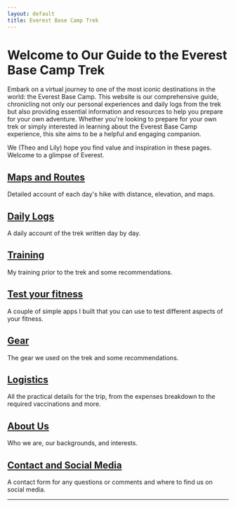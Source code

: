 ```yaml
---
layout: default
title: Everest Base Camp Trek
---
```


# Welcome to Our Guide to the Everest Base Camp Trek

Embark on a virtual journey to one of the most iconic destinations in the world: the Everest Base Camp. This website is our comprehensive guide, chronicling not only our personal experiences and daily logs from the trek but also providing essential information and resources to help you prepare for your own adventure. Whether you're looking to prepare for your own trek or simply interested in learning about the Everest Base Camp experience, this site aims to be a helpful and engaging companion.

We (Theo and Lily) hope you find value and inspiration in these pages. Welcome to a glimpse of Everest.

## [Maps and Routes](/maps-and-routes)
Detailed account of each day's hike with distance, elevation, and maps.

## [Daily Logs](/daily-logs)
A daily account of the trek written day by day.

## [Training](/training-suggestions)
My training prior to the trek and some recommendations.

## [Test your fitness](/streamlit-apps)
A couple of simple apps I built that you can use to test different aspects of your fitness.

## [Gear](/gear-recommendations)
The gear we used on the trek and some recommendations.

## [Logistics](/logistics)
All the practical details for the trip, from the expenses breakdown to the required vaccinations and more.

## [About Us](/about-us)
Who we are, our backgrounds, and interests.

## [Contact and Social Media](/contact)
A contact form for any questions or comments and where to find us on social media.

---

